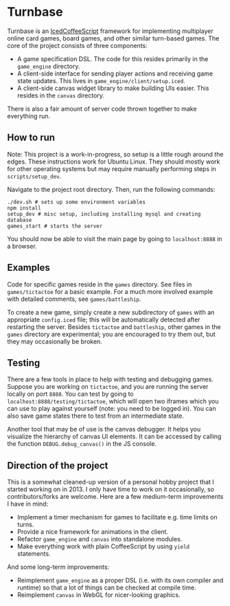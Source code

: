 # Turnbase

Turnbase is an [IcedCoffeeScript] framework for implementing
multiplayer online card games, board games, and other similar
turn-based games. The core of the project consists of three
components:

[IcedCoffeeScript]:http://maxtaco.github.io/coffee-script/

- A game specification DSL. The code for this resides primarily in the
  `game_engine` directory.
- A client-side interface for sending player actions and receiving
  game state updates. This lives in `game_engine/client/setup.iced`.
- A client-side canvas widget library to make building UIs easier. This
  resides in the `canvas` directory.

There is also a fair amount of server code thrown together to make
everything run.

## How to run

Note: This project is a work-in-progress, so setup is a little rough
around the edges. These instructions work for Ubuntu Linux. They
should mostly work for other operating systems but may require
manually performing steps in `scripts/setup_dev`.

Navigate to the project root directory. Then, run the following commands:
```
./dev.sh # sets up some environment variables
npm install
setup_dev # misc setup, including installing mysql and creating database
games_start # starts the server
```
You should now be able to visit the main page by going to
`localhost:8888` in a browser.

## Examples

Code for specific games reside in the `games` directory. See files in
`games/tictactoe` for a basic example. For a much more involved
example with detailed comments, see `games/battleship`.

To create a new game, simply create a new subdirectory of `games` with
an appropriate `config.iced` file; this will be automatically detected
after restarting the server. Besides `tictactoe` and `battleship`,
other games in the `games` directory are experimental; you are
encouraged to try them out, but they may occasionally be broken.

## Testing

There are a few tools in place to help with testing and debugging
games. Suppose you are working on `tictactoe`, and you are running
the server locally on port `8888`. You can test by going to
`localhost:8888/testing/tictactoe`, which will open two iframes which
you can use to play against yourself (note: you need to be logged
in). You can also save game states there to test from an intermediate
state.

Another tool that may be of use is the canvas debugger. It helps you
visualize the hierarchy of canvas UI elements. It can be accessed by
calling the function `DEBUG.debug_canvas()` in the JS console.


## Direction of the project

This is a somewhat cleaned-up version of a personal hobby project that
I started working on in 2013. I only have time to work on it
occasionally, so contributors/forks are welcome. Here are a few
medium-term improvements I have in mind:

- Implement a timer mechanism for games to facilitate e.g. time limits
  on turns.
- Provide a nice framework for animations in the client.
- Refactor `game_engine` and `canvas` into standalone modules.
- Make everything work with plain CoffeeScript by using `yield`
  statements.

And some long-term improvements:

- Reimplement `game_engine` as a proper DSL (i.e. with its own
  compiler and runtime) so that a lot of things can be checked at
  compile time.
- Reimplement `canvas` in WebGL for nicer-looking graphics.

